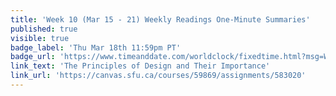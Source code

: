 ```yaml
---
title: 'Week 10 (Mar 15 - 21) Weekly Readings One-Minute Summaries'
published: true
visible: true
badge_label: 'Thu Mar 18th 11:59pm PT'
badge_url: 'https://www.timeanddate.com/worldclock/fixedtime.html?msg=Week+2+%28Sep+12+-+18%29+Weekly+Readings+One-Minute+Summaries+Due+Date&iso=20210318T2359&p1=256'
link_text: 'The Principles of Design and Their Importance'
link_url: 'https://canvas.sfu.ca/courses/59869/assignments/583020'
---
```

